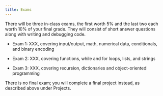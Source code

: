 ```yaml
---
title: Exams
---
```


There will be three in-class exams, the first worth 5% and the last
two each worth 10% of your final grade. They will consist of short
answer questions along with writing and debugging code.

- Exam 1: XXX, covering input/output, math, numerical
  data, conditionals, and binary encoding
  <!-- ([Practice exam](static/exam1-practice-s18.pdf)) -->

- Exam 2: XXX, covering functions, while and for loops,
  lists, and strings
  <!-- ([Practice exam](static/exam2-practice-s18.pdf), -->
  <!-- [In-class code from practice exam](static/exam2-practice.py)) -->

<!-- ; [Practice exam solution code](static/exam2-practice.py); [Bonus functions](http://mgoadric.github.io/csci150/homework/bonusfunctions.html) due Wednesday after spring break (March 29)) -\-> -->

- Exam 3: XXX, covering recursion, dictionaries and object-oriented
    programming

    <!-- ([Practice problems](static/exam3-practice-s18.pdf), -->
    <!-- [tracing template](static/heap-tracing-template.pdf), [Practice -->
    <!-- problem solutions](static/exam3-practice-s18-solutions.pdf)) -->

There is no final exam; you will complete a final project instead, as
described above under Projects.
